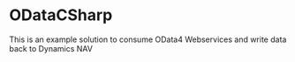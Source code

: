 # ODataCSharp
This is an example solution to consume OData4 Webservices and write data back to Dynamics NAV
